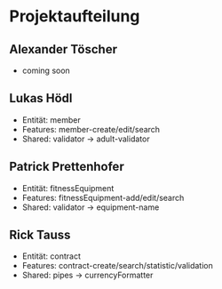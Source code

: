 # Projektaufteilung



## Alexander Töscher
 - coming soon

## Lukas Hödl
 - Entität:   member
 - Features:  member-create/edit/search
 - Shared:    validator -> adult-validator

## Patrick Prettenhofer
 - Entität:   fitnessEquipment
 - Features:  fitnessEquipment-add/edit/search
 - Shared:    validator -> equipment-name

## Rick Tauss
 - Entität:   contract
 - Features:  contract-create/search/statistic/validation
 - Shared:    pipes -> currencyFormatter
